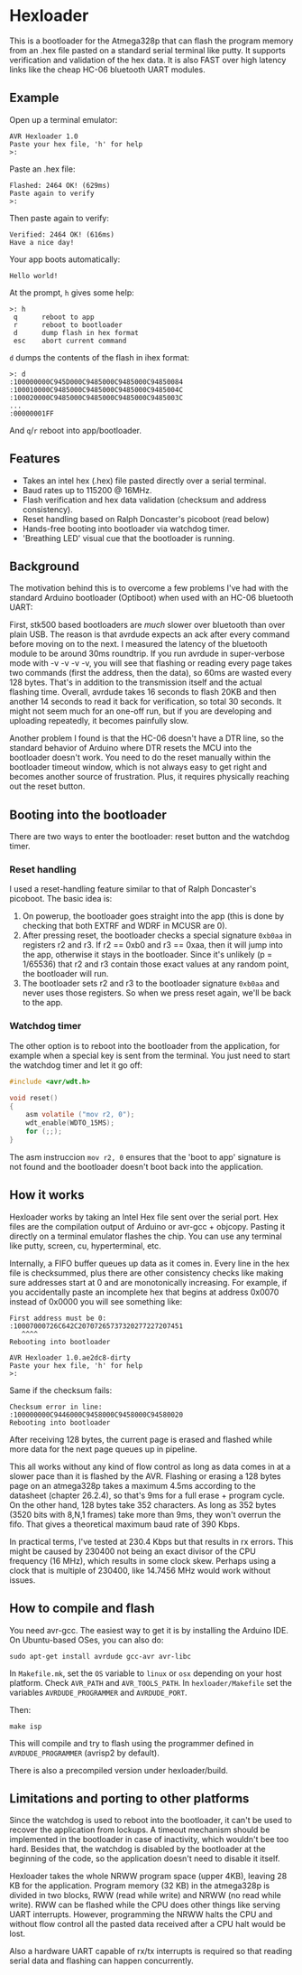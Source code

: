 # Hexloader

This is a bootloader for the Atmega328p that can flash the program memory from an .hex file pasted on a standard serial terminal like putty. It supports verification and validation of the hex data. It is also FAST over high latency links like the cheap HC-06 bluetooth UART modules.

## Example

Open up a terminal emulator:

	AVR Hexloader 1.0
	Paste your hex file, 'h' for help
	>:

Paste an .hex file:

	Flashed: 2464 OK! (629ms)
	Paste again to verify
	>:

Then paste again to verify:

	Verified: 2464 OK! (616ms)
	Have a nice day!

Your app boots automatically:

	Hello world!

At the prompt, `h` gives some help:

	>: h
	 q      reboot to app
	 r      reboot to bootloader
	 d      dump flash in hex format
	 esc    abort current command

`d` dumps the contents of the flash in ihex format:

	>: d
	:100000000C945D000C9485000C9485000C94850084
	:100010000C9485000C9485000C9485000C9485004C
	:100020000C9485000C9485000C9485000C9485003C
	...
	:00000001FF

And `q`/`r` reboot into app/bootloader.

## Features

 * Takes an intel hex (.hex) file pasted directly over a serial terminal.
 * Baud rates up to 115200 @ 16MHz.
 * Flash verification and hex data validation (checksum and address consistency).
 * Reset handling based on Ralph Doncaster's picoboot (read below)
 * Hands-free booting into bootloader via watchdog timer.
 * 'Breathing LED' visual cue that the bootloader is running.

## Background

The motivation behind this is to overcome a few problems I've had with the standard Arduino bootloader (Optiboot) when used with an HC-06 bluetooth UART:

First, stk500 based bootloaders are *much* slower over bluetooth than over plain USB. The reason is that avrdude expects an ack after every command before moving on to the next. I measured the latency of the bluetooth module to be around 30ms roundtrip. If you run avrdude in super-verbose mode with -v -v -v -v, you will see that flashing or reading every page takes two commands (first the address, then the data), so 60ms are wasted every 128 bytes. That's in addition to the transmission itself and the actual flashing time. Overall, avrdude takes 16 seconds to flash 20KB and then another 14 seconds to read it back for verification, so total 30 seconds. It might not seem much for an one-off run, but if you are developing and uploading repeatedly, it becomes painfully slow.

Another problem I found is that the HC-06 doesn't have a DTR line, so the standard behavior of Arduino where DTR resets the MCU into the bootloader doesn't work. You need to do the reset manually within the bootloader timeout window, which is not always easy to get right and becomes another source of frustration. Plus, it requires physically reaching out the reset button.

## Booting into the bootloader

There are two ways to enter the bootloader: reset button and the watchdog timer. 

### Reset handling

I used a reset-handling feature similar to that of Ralph Doncaster's picoboot. The basic idea is:

  1. On powerup, the bootloader goes straight into the app (this is done by checking that both EXTRF and WDRF in MCUSR are 0).
  2. After pressing reset, the bootloader checks a special signature `0xb0aa` in registers r2 and r3. If r2 == 0xb0 and r3 == 0xaa, then it will jump into the app, otherwise it stays in the bootloader. Since it's unlikely (p = 1/65536) that r2 and r3 contain those exact values at any random point, the bootloader will run.
  3. The bootloader sets r2 and r3 to the bootloader signature `0xb0aa` and never uses those registers. So when we press reset again, we'll be back to the app.

### Watchdog timer

The other option is to reboot into the bootloader from the application, for example when a special key is sent from the terminal. You just need to start the watchdog timer and let it go off:

```c
#include <avr/wdt.h>

void reset() 
{
    asm volatile ("mov r2, 0");
    wdt_enable(WDTO_15MS);
    for (;;);
}
```

The asm instruccion `mov r2, 0` ensures that the 'boot to app' signature is not found and the bootloader doesn't boot back into the application.

## How it works

Hexloader works by taking an Intel Hex file sent over the serial port. Hex files are the compilation output of Arduino or avr-gcc + objcopy. Pasting it directly on a terminal emulator flashes the chip. You can use any terminal like putty, screen, cu, hyperterminal, etc.

Internally, a FIFO buffer queues up data as it comes in. Every line in the hex file is checksummed, plus there are other consistency checks like making sure addresses start at 0 and are monotonically increasing. For example, if you accidentally paste an incomplete hex that begins at address 0x0070 instead of 0x0000 you will see something like:

```
First address must be 0:
:10007000726C642C20707265737320277227207451
   ^^^^
Rebooting into bootloader

AVR Hexloader 1.0.ae2dc8-dirty
Paste your hex file, 'h' for help
>:
```

Same if the checksum fails:

```
Checksum error in line:
:100000000C9446000C9458000C9458000C94580020
Rebooting into bootloader
```

After receiving 128 bytes, the current page is erased and flashed while more data for the next page queues up in pipeline.

This all works without any kind of flow control as long as data comes in at a slower pace than it is flashed by the AVR. Flashing or erasing a 128 bytes page on an atmega328p takes a maximum 4.5ms according to the datasheet (chapter 26.2.4), so that's 9ms for a full erase + program cycle. On the other hand, 128 bytes take 352 characters. As long as 352 bytes (3520 bits with 8,N,1 frames) take more than 9ms, they won't overrun the fifo. That gives a theoretical maximum baud rate of 390 Kbps.

In practical terms, I've tested at 230.4 Kbps but that results in rx errors. This might be caused by 230400 not being an exact divisor of the CPU frequency (16 MHz), which results in some clock skew. Perhaps using a clock that is multiple of 230400, like 14.7456 MHz would work without issues.

## How to compile and flash

You need avr-gcc. The easiest way to get it is by installing the Arduino IDE. On Ubuntu-based OSes, you can also do:

```
sudo apt-get install avrdude gcc-avr avr-libc
```

In `Makefile.mk`, set the `OS` variable to `linux` or `osx` depending on your host platform. Check `AVR_PATH` and `AVR_TOOLS_PATH`. In `hexloader/Makefile` set the variables `AVRDUDE_PROGRAMMER` and `AVRDUDE_PORT`.

Then:

```
make isp
```

This will compile and try to flash using the programmer defined in `AVRDUDE_PROGRAMMER` (avrisp2 by default).

There is also a precompiled version under hexloader/build.

## Limitations and porting to other platforms

Since the watchdog is used to reboot into the bootloader, it can't be used to recover the application from lockups. A timeout mechanism should be implemented in the bootloader in case of inactivity, which wouldn't bee too hard. Besides that, the watchdog is disabled by the bootloader at the beginning of the code, so the application doesn't need to disable it itself.

Hexloader takes the whole NRWW program space (upper 4KB), leaving 28 KB for the application. Program memory (32 KB) in the atmega328p is divided in two blocks, RWW (read while write) and NRWW (no read while write). RWW can be flashed while the CPU does other things like serving UART interrupts. However, programming the NRWW halts the CPU and without flow control all the pasted data received after a CPU halt would be lost.

Also a hardware UART capable of rx/tx interrupts is required so that reading serial data and flashing can happen concurrently.
